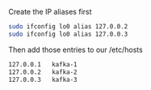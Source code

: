 Create the IP aliases first

```bash
sudo ifconfig lo0 alias 127.0.0.2
sudo ifconfig lo0 alias 127.0.0.3
```

Then add those entries to our /etc/hosts

```bash
127.0.0.1	kafka-1
127.0.0.2	kafka-2
127.0.0.3	kafka-3
```